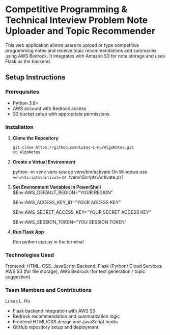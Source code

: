 # Competitive Programming & Technical Inteview Problem Note Uploader and Topic Recommender

This web application allows users to upload or type competitive programming notes and receive topic recommendations and summaries using AWS Bedrock. It integrates with Amazon S3 for note storage and uses Flask as the backend.

## Setup Instructions

### Prerequisites
- Python 3.8+
- AWS account with Bedrock access
- S3 bucket setup with appropriate permissions

### Installation

1. **Clone the Repository**

   ```bash
   git clone https://github.com/Lukas-L-Hu/AlgoNotes.git
   cd AlgoNotes

3. **Create a Virtual Environment**

   python -m venv venv
   source venv/bin/activate
   On Windows use `venv\Scripts\activate` or .\venv\Scripts\Activate.ps1

3. **Set Environment Variables in PowerShell**
   $Env:AWS_DEFAULT_REGION="YOUR REGION"

   $Env:AWS_ACCESS_KEY_ID="YOUR ACCESS KEY"

   $Env:AWS_SECRET_ACCESS_KEY="YOUR SECRET ACCESS KEY"

   $Env:AWS_SESSION_TOKEN="YOU SESSION TOKEN"

5. **Run Flask App**

   Run python app.py in the terminal

### Technologies Used

Frontend: HTML, CSS, JavaScript
Backend: Flask (Python)
Cloud Services: AWS S3 (for file storage), AWS Bedrock (for text generation / topic suggestion)

### Team Members and Contributions

Lukas L. Hu

- Flask backend integration with AWS S3
- Bedrock recommendation and summarization logic
- Frontend HTML/CSS design and JavaScript hooks
- GitHub repository setup and deployment
